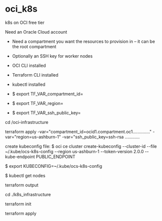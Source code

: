 # oci_k8s
k8s on OCI free tier

Need an Oracle Cloud account
- Need a compartment you want the resources to provision in – it can be the root compartment  

- Optionally an SSH key for worker nodes 

- OCI CLI installed

- Terraform CLI installed

- kubectl installed



- $ export TF_VAR_compartment_id=<your compartment ocid>
- $ export TF_VAR_region=<your region>
- $ export TF_VAR_ssh_public_key=<your public key>
  
cd /oci-infrastructure

  terraform apply -var="compartment_id=ocid1.compartment.oc1.............." -var="region=us-ashburn-1" -var="ssh_public_key=ssh-rsa ............
  
create kubeconfig file:
$ oci ce cluster create-kubeconfig --cluster-id <cluster OCID> --file ~/.kube/ocs-k8s-config --region us-ashburn-1  --token-version 2.0.0 --kube-endpoint PUBLIC_ENDPOINT

$ export KUBECONFIG=~/.kube/ocs-k8s-config

$ kubectl get nodes  


terraform output

cd ./k8s_infrastructure
  
terraform init


terraform apply